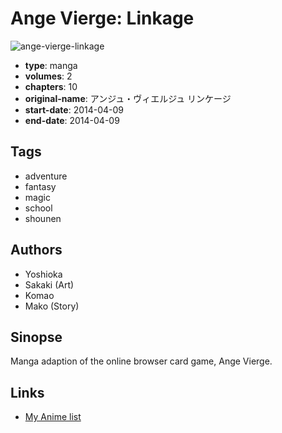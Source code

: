 # Ange Vierge: Linkage

![ange-vierge-linkage](https://cdn.myanimelist.net/images/manga/3/147941.jpg)

-   **type**: manga
-   **volumes**: 2
-   **chapters**: 10
-   **original-name**: アンジュ・ヴィエルジュ リンケージ
-   **start-date**: 2014-04-09
-   **end-date**: 2014-04-09

## Tags

-   adventure
-   fantasy
-   magic
-   school
-   shounen

## Authors

-   Yoshioka
-   Sakaki (Art)
-   Komao
-   Mako (Story)

## Sinopse

Manga adaption of the online browser card game, Ange Vierge.

## Links

-   [My Anime list](https://myanimelist.net/manga/78885/Ange_Vierge__Linkage)

